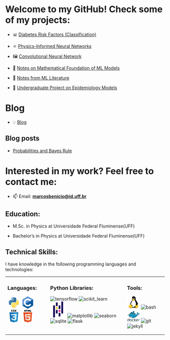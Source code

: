 <h1 align="left">Welcome to my GitHub! Check some of my projects:</h1>

- 📊 [Diabetes Risk Factors (Classification)](https://github.com/marcosbenicio/diabetes-classification)

- ⚛️ [Physics-Informed Neural Networks](https://github.com/marcosbenicio/pinns)

- 🖼️ [Convolutional Neural Network](https://github.com/marcosbenicio/convolutional-neural-network) 

- 📝 [Notes on Mathematical Foundation of ML Models](https://github.com/marcosbenicio/ML-zoomcamp)

- 📝 [Notes from ML Literature](https://github.com/marcosbenicio/data-science)

- 🔬 [Undergraduate Project on Epidemiology Models](https://github.com/marcosbenicio/epidemiology)

<!-- BLOG-POST-LIST:START -->
<!-- BLOG-POST-LIST:END -->

# Blog 

- 💡 [ Blog ](https://marcosbenicio.github.io/)


## Blog posts

<!-- BLOG-POST-LIST:START -->
- [Probabilities and Bayes Rule](https://marcosbenicio.github.io/2023/11/22/probability.html)
<!-- BLOG-POST-LIST:END -->

<h1 align="left">Interested in my work? Feel free to contact me:</h1>

- 📫 Email: **marcosbenicio@id.uff.br**


<h2 align="left">Education:</h2>

- M.Sc. in Physics at Universidade Federal Fluminense(UFF)

- Bachelor’s in Physics at Universidade Federal Fluminense(UFF) 

<h2 align="left">Technical Skills:</h2>

<p>I have knowledge in the following programming languages and technologies:</p>

<table>
  <tr>
    <!-- Languages -->
    <td valign="top" style="border: none;">
      <h3 align="left">Languages:</h3>
      <p align="left">
        <a target="_blank" rel="noreferrer"> 
          <img src="https://raw.githubusercontent.com/devicons/devicon/master/icons/python/python-original.svg" alt="python" width="40" height="40"/>
        </a>
        <a target="_blank" rel="noreferrer"> 
          <img src="https://raw.githubusercontent.com/devicons/devicon/master/icons/c/c-original.svg" alt="c" width="40" height="40"/>
        </a>
        <a target="_blank" rel="noreferrer"> 
          <img src="https://raw.githubusercontent.com/devicons/devicon/master/icons/css3/css3-original-wordmark.svg" alt="css3" width="40" height="40"/> 
        </a>
        <a target="_blank" rel="noreferrer"> 
          <img src="https://raw.githubusercontent.com/devicons/devicon/master/icons/html5/html5-original-wordmark.svg" alt="html5" width="40" height="40"/>
        </a>
      </p>
    </td>
    <!-- Python Libraries -->
    <td valign="top" style="border: none;">
      <h3 align="left">Python Libraries:</h3>
      <p align="left">
        <a target="_blank" rel="noreferrer"> 
          <img src="https://www.vectorlogo.zone/logos/tensorflow/tensorflow-icon.svg" alt="tensorflow" width="40" height="40"/> 
        </a>
        <a target="_blank" rel="noreferrer"> 
          <img src="https://upload.wikimedia.org/wikipedia/commons/0/05/Scikit_learn_logo_small.svg" alt="scikit_learn" width="60" height="60"/>
        </a>
        <a target="_blank" rel="noreferrer"> 
          <img src="https://raw.githubusercontent.com/devicons/devicon/2ae2a900d2f041da66e950e4d48052658d850630/icons/pandas/pandas-original.svg" alt="pandas" width="50" height="50"/>
        </a>
        <a target="_blank" rel="noreferrer"> 
          <img src="https://upload.wikimedia.org/wikipedia/commons/8/84/Matplotlib_icon.svg" alt="matplotlib" width="40" height="40"/>
        </a>
        <a target="_blank" rel="noreferrer"> 
          <img src="https://seaborn.pydata.org/_images/logo-mark-lightbg.svg" alt="seaborn" width="40" height="40"/>
        </a>
        <a target="_blank" rel="noreferrer"> 
          <img src="https://www.vectorlogo.zone/logos/sqlite/sqlite-icon.svg" alt="sqlite" width="40" height="40"/>
        </a>
        <a target="_blank" rel="noreferrer"> 
          <img src="https://www.vectorlogo.zone/logos/pocoo_flask/pocoo_flask-icon.svg" alt="flask" width="40" height="40"/>
        </a>
      </p>
    </td>
    <!-- Tools -->
    <td valign="top" style="border: none;">
      <h3 align="left">Tools:</h3>
      <p align="left">
        <a target="_blank" rel="noreferrer"> 
          <img src="https://raw.githubusercontent.com/devicons/devicon/master/icons/linux/linux-original.svg" alt="linux" width="40" height="40"/>
        </a>
        <a target="_blank" rel="noreferrer">
          <img src="https://www.vectorlogo.zone/logos/gnu_bash/gnu_bash-official.svg" alt="bash" width="60" height="60"/>
        </a>
        <a target="_blank" rel="noreferrer"> 
          <img src="https://raw.githubusercontent.com/devicons/devicon/master/icons/docker/docker-original-wordmark.svg" alt="docker" width="40" height="40"/>
        </a>
        <a target="_blank" rel="noreferrer"> 
          <img src="https://www.vectorlogo.zone/logos/git-scm/git-scm-icon.svg" alt="git" width="40" height="40"/>
        </a>
        <a target="_blank" rel="noreferrer"> 
          <img src="https://www.vectorlogo.zone/logos/jekyllrb/jekyllrb-icon.svg" alt="jekyll" width="40" height="40"/>
        </a>
      </p>
    </td>
  </tr>
</table>

   

